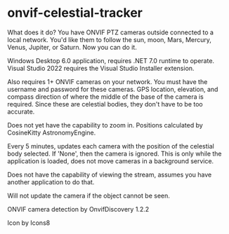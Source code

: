 # onvif-celestial-tracker

What does it do?  You have ONVIF PTZ cameras outside connected to a local network.  You'd like them to follow the sun, moon, Mars, Mercury, Venus, Jupiter, or Saturn.  Now you can do it.

Windows Desktop 6.0 application, requires .NET 7.0 runtime to operate.  Visual Studio 2022 requires the Visual Studio Installer extension.

Also requires 1+ ONVIF cameras on your network.  You must have the username and password for these cameras.  GPS location, elevation, and compass direction of where the middle of the base of the camera is required.  Since these are celestial bodies, they don't have to be too accurate.

Does not yet have the capability to zoom in.  Positions calculated by CosineKitty AstronomyEngine.

Every 5 minutes, updates each camera with the position of the celestial body selected.  If 'None', then the camera is ignored.  This is only while the application is loaded, does not move cameras in a background service.

Does not have the capability of viewing the stream, assumes you have another application to do that.

Will not update the camera if the object cannot be seen.  

ONVIF camera detection by OnvifDiscovery 1.2.2

Icon by Icons8
